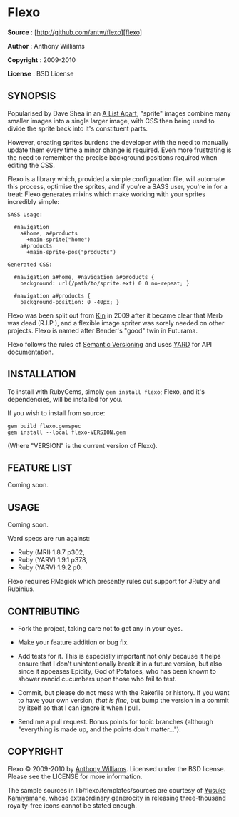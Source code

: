 Flexo
=====

**Source**
:  [http://github.com/antw/flexo][flexo]

**Author**
:  Anthony Williams

**Copyright**
:  2009-2010

**License**
:  BSD License

SYNOPSIS
--------

Popularised by Dave Shea in an [A List Apart][ala], "sprite" images
combine many smaller images into a single larger image, with CSS then
being used to divide the sprite back into it's constituent parts.

However, creating sprites burdens the developer with the need to
manually update them every time a minor change is required. Even more
frustrating is the need to remember the precise background positions
required when editing the CSS.

Flexo is a library which, provided a simple configuration file, will
automate this process, optimise the sprites, and if you're a SASS
user, you're in for a treat: Flexo generates mixins which make working
with your sprites incredibly simple:

    SASS Usage:

      #navigation
        a#home, a#products
          +main-sprite("home")
        a#products
          +main-sprite-pos("products")

    Generated CSS:

      #navigation a#home, #navigation a#products {
        background: url(/path/to/sprite.ext) 0 0 no-repeat; }

      #navigation a#products {
        background-position: 0 -40px; }

Flexo was been split out from [Kin][kin] in 2009
after it became clear that Merb was dead (R.I.P.), and a flexible image
spriter was sorely needed on other projects. Flexo is named after
Bender's "good" twin in Futurama.

Flexo follows the rules of [Semantic Versioning][semver] and uses
[YARD][yard] for API documentation.

INSTALLATION
------------

To install with RubyGems, simply `gem install flexo`; Flexo, and it's
dependencies, will be installed for you.

If you wish to install from source:

    gem build flexo.gemspec
    gem install --local flexo-VERSION.gem

(Where "VERSION" is the current version of Flexo).

FEATURE LIST
------------

Coming soon.

USAGE
-----

Coming soon.

Ward specs are run against:

* Ruby (MRI) 1.8.7 p302,
* Ruby (YARV) 1.9.1 p378,
* Ruby (YARV) 1.9.2 p0.

Flexo requires RMagick which presently rules out support for JRuby and
Rubinius.

CONTRIBUTING
------------

* Fork the project, taking care not to get any in your eyes.

* Make your feature addition or bug fix.

* Add tests for it. This is especially important not only because it
  helps ensure that I don't unintentionally break it in a future
  version, but also since it appeases Epidity, God of Potatoes, who has
  been known to shower rancid cucumbers upon those who fail to test.

* Commit, but please do not mess with the Rakefile or history. If you
  want to have your own version, _that is fine_, but bump the version in
  a commit by itself so that I can ignore it when I pull.

* Send me a pull request. Bonus points for topic branches (although
  "everything is made up, and the points don't matter...").

COPYRIGHT
---------

Flexo &copy; 2009-2010 by [Anthony Williams](mailto:hi@antw.me).
Licensed under the BSD license. Please see the LICENSE for more
information.

The sample sources in lib/flexo/templates/sources are courtesy of
[Yusuke Kamiyamane][yusuke], whose extraordinary
generocity in releasing three-thousand royalty-free icons cannot be
stated enough.

[flexo]:     http://github.com/antw/flexo
[ala]:       http://www.alistapart.com/articles/sprites
[kin]:       http://github.com/antw/kin
[semver]:    http://semver.org/
[yard]:      http://yardoc.org/
[yusuke]:    http://p.yusukekamiyamane.com
